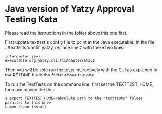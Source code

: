 Java version of Yatzy Approval Testing Kata
===========================================

Please read the instructions in the folder above this one first.

First update texttest's config file to point at the Java executable.
In the file ../texttests/config.yatzy, replace line 2 with these two lines:

    interpreter:java
    executable:org.yatzy.cli.CliAdapterYatzy1

Then you will be able run the tests interactively with the GUI as explained in the README file in the folder above this one.

To run the TextTests on the command line, first set the TEXTTEST_HOME, then use maven like this:

    $ export TEXTTEST_HOME=<absolute path to the "texttests" folder parallel to this one>
    $ mvn clean install

